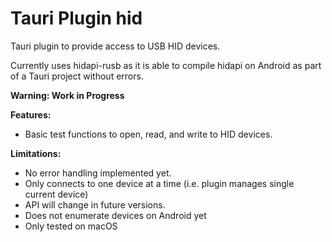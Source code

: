 # Tauri Plugin hid

Tauri plugin to provide access to USB HID devices.

Currently uses hidapi-rusb as it is able to compile hidapi on Android as part of a Tauri project without errors.

**Warning: Work in Progress**

**Features:**

*   Basic test functions to open, read, and write to HID devices.

**Limitations:**

*   No error handling implemented yet.
*   Only connects to one device at a time (i.e. plugin manages single current device)
*   API will change in future versions.
*   Does not enumerate devices on Android yet
*   Only tested on macOS